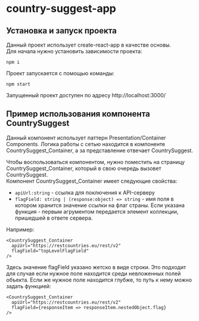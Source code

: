 # country-suggest-app

## Установка и запуск проекта

Данный проект использует create-react-app в качестве основы.  
Для начала нужно установить зависимости проекта:
```
npm i
```
Проект запускается с помощью команды:
```
npm start
```
Запущенный проект доступен по адресу http://localhost:3000/

## Пример использования компонента CountrySuggest

Данный компонент использует паттерн Presentation/Container Components. Логика работы с сетью находится в компоненте CountrySuggest_Container, а за представление отвечает CountrySuggest.

Чтобы воспользоваться компонентом, нужно поместить на страницу CountrySuggest_Container, который в свою очередь вызовет CountrySuggest.  
Компонент CountrySuggest_Container имеет следующие свойства:
- `apiUrl:string` - ссылка для поключения к API-серверу
- `flagField: string | (response:object) => string` - имя поля в котором хранится значение ссылки на флаг страны. Если указана функция - первым агрументом передается элемент коллекции, пришедшей в ответе сервера.

Например:
```
<CountrySuggest_Container
  apiUrl="https://restcountries.eu/rest/v2"
  flagField="topLevelFlagField"
/>
```
Здесь значение flagField указано жетско в виде строки. Это подходит для случая если нужное поле находится среди невложенных полей объекта.
Если же нужное поле находится глубже, то путь к нему можно задать функцией:
```
<CountrySuggest_Container
  apiUrl="https://restcountries.eu/rest/v2"
  flagField={responseItem => responseItem.nestedObject.flag} 
/>
```

